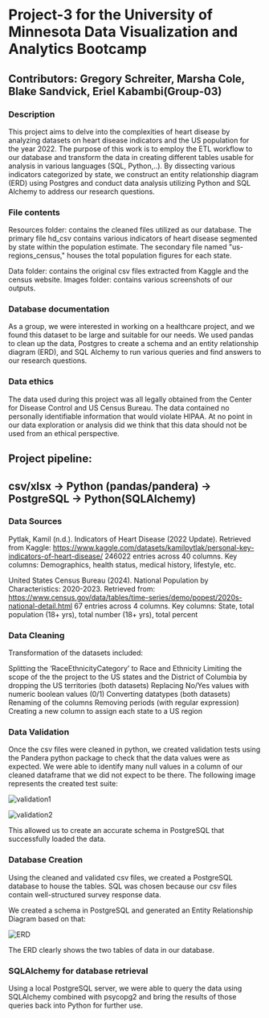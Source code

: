 # Project-3 for the University of Minnesota Data Visualization and Analytics Bootcamp
## Contributors: Gregory Schreiter, Marsha Cole, Blake Sandvick, Eriel Kabambi(Group-03)
### Description 
This project aims to delve into the complexities of heart disease by analyzing datasets on heart disease indicators and the US population for the year 2022. The purpose of this work is to employ the ETL workflow to our database and transform the data in creating different tables usable for analysis in various languages (SQL, Python,..).
By dissecting various indicators categorized by state, we construct an entity relationship diagram (ERD) using Postgres and conduct data analysis utilizing Python and SQL Alchemy to address our research questions.

### File contents
Resources folder: contains the cleaned files utilized as our database. The primary file hd_csv contains various indicators of heart disease segmented by state within the population estimate. The secondary file named "us-regions_census," houses the total population figures for each state.

Data folder:  contains the original csv files extracted from Kaggle and the census website.
Images folder:  contains various screenshots of our outputs.

### Database documentation
As a group, we were interested in working on a healthcare project, and we found this dataset to be large and suitable for our needs. We used pandas to clean up the data, Postgres to create a schema and an entity relationship diagram (ERD), and SQL Alchemy to run various queries and find answers to our research questions.

### Data ethics
The data used during this project was all legally obtained from the Center for Disease Control and US Census Bureau. The data contained no personally identifiable information that would violate HIPAA. At no point in our data exploration or analysis did we think that this data should not be used from an ethical perspective.



## Project pipeline: 
## csv/xlsx -> Python (pandas/pandera) -> PostgreSQL -> Python(SQLAlchemy)

### Data Sources
Pytlak, Kamil (n.d.). Indicators of Heart Disease (2022 Update). 
Retrieved from Kaggle: https://www.kaggle.com/datasets/kamilpytlak/personal-key-indicators-of-heart-disease/
246022 entries across 40 columns. Key columns: Demographics, health status, medical history, lifestyle, etc.


United States Census Bureau (2024). National Population by Characteristics: 2020-2023. 
Retrieved from: https://www.census.gov/data/tables/time-series/demo/popest/2020s-national-detail.html
67 entries across 4 columns. Key columns: State, total population (18+ yrs), total number (18+ yrs), total percent 


### Data Cleaning

Transformation of the datasets included:

Splitting the ‘RaceEthnicityCategory’ to Race and Ethnicity 
Limiting the scope of the the project to the US states and the District of Columbia by dropping the US territories (both datasets)
Replacing No/Yes values with numeric boolean values (0/1) 
Converting datatypes (both datasets)
Renaming of the columns
Removing periods (with regular expression)
Creating a new column to assign each state to a US region

### Data Validation

Once the csv files were cleaned in python, we created validation tests using the Pandera python package to check that the data values were as expected.  We were able to identify many null values in a column of our cleaned dataframe that we did not expect to be there. The following image represents the created test suite:

![validation1](https://github.com/schr0841/project-3-group-03/blob/main/images/validation1.png)

![validation2](https://github.com/schr0841/project-3-group-03/blob/main/images/validation2.png)


This allowed us to create an accurate schema in PostgreSQL that successfully loaded the data.


### Database Creation

Using the cleaned and validated csv files, we created a PostgreSQL database to house the tables. SQL was chosen because our csv files contain well-structured survey  response data. 

We created a schema in PostgreSQL and generated an Entity Relationship Diagram based on that:

![ERD](https://github.com/schr0841/project-3-group-03/blob/main/images/ERD.png)

The ERD clearly shows the two tables of data in our database.


### SQLAlchemy for database retrieval

Using a local PostgreSQL server, we were able to query the data using SQLAlchemy combined with psycopg2 and bring the results of those queries back into Python for further use.



